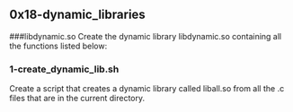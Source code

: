## 0x18-dynamic_libraries

###libdynamic.so
Create the dynamic library libdynamic.so containing all the functions listed below:

### 1-create_dynamic_lib.sh
Create a script that creates a dynamic library called liball.so from all the .c files that are in the current directory.
